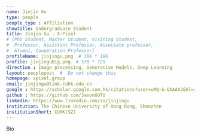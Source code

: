 ```yaml
---
name: Jinjin Gu
type: people
people_type : Affiliation
showtitle: Undergraduate Student
title: Jinjin Gu - X-Pixel
# [PhD Student, Master Student, Visiting Student,
#  Professor, Assistant Professor, Associate professor,
#  Alumni, Cooperation Professor]
profileName: jinjingu.png  # 186 * 186
profile: jinjinguBig.png  # 570 * 725
direction : Image processing, Generative Models, Deep Learning
layout: peoplepost  #  Do not change this
homepage: xpixel.group
email: jinjingu@link.cuhk.edu.cn
google : https://scholar.google.com.hk/citations?user=uMQ-G-QAAAAJ&hl=zh-CN
github : https://github.com/JasonGUTU
linkedin: https://www.linkedin.com/in/jinjingu
institution: The Chinese University of Hong Kong, Shenzhen
institutionShort: CUHK(SZ)
---
```


Bio

